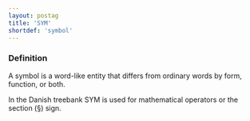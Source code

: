 ```yaml
---
layout: postag
title: 'SYM'
shortdef: 'symbol'
---
```


### Definition

A symbol is a word-like entity that differs from ordinary words by
form, function, or both.

In the Danish treebank SYM is used for mathematical operators or the section (§) sign.
<!-- Interlanguage links updated St lis 3 20:58:15 CET 2021 -->
